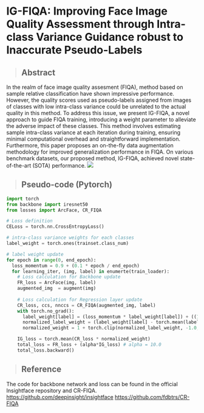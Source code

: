 # IG-FIQA: Improving Face Image Quality Assessment through Intra-class Variance Guidance robust to Inaccurate Pseudo-Labels

>## Abstract
In the realm of face image quality assesment (FIQA), method based on sample relative classification have shown impressive performance. However, the quality scores used as pseudo-labels assigned from images of classes with low intra-class variance could be unrelated to the actual quality in this method. To address this issue, we present IG-FIQA, a novel approach to guide FIQA training, introducing a weight parameter to alleviate the adverse impact of these classes. This method involves estimating sample intra-class variance at each iteration during training, ensuring minimal computational overhead and straightforward implementation. Furthermore, this paper proposes an on-the-fly data augmentation methodology for improved generalization performance in FIQA. On various benchmark datasets, our proposed method, IG-FIQA, achieved novel state-of-the-art (SOTA) performance.
<img src="assets/main_figure.png"/>

>## Pseudo-code (Pytorch)

```python
import torch
from backbone import iresnet50
from losses import ArcFace, CR_FIQA

# Loss definition
CELoss = torch.nn.CrossEntropyLoss()

# intra-class variance weights for each classes
label_weight = torch.ones(trainset.class_num)

# label weight update
for epoch in range(0, end_epoch):
  loss_momentum = 0.9 + (0.1 * epoch / end_epoch)
  for learning_iter, (img, label) in enumerte(train_loader):
    # Loss calculation for Backbone update
    FR_loss = ArcFace(img, label)
    augmented_img  = augment(img)
  
    # Loss calculation for Regression layer update
    CR_loss, ccs, nnccs = CR_FIQA(augmented_img, label)
    with torch.no_grad():
      label_weight[label] = (loss_momentum * label_weight[label]) + ((1 - loss_momentum) * ccs)
      normalized_label_weight = (label_weight[label] - torch.mean(label_weight)) / (torch.std(label_weight) + 1e-6)
      normalized_weight = 1 + torch.clip(normalized_label_weight, -1.0, 0.0)

    IG_loss = torch.mean(CR_loss * normalized_weight)
    total_loss = FR_loss + (alpha*IG_loss) # alpha = 10.0
    total_loss.backward()
```


>## Reference

The code for backbone network and loss can be found in the official Insightface repository and CR-FIQA.
https://github.com/deepinsight/insightface
https://github.com/fdbtrs/CR-FIQA
